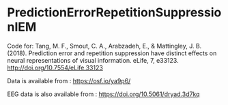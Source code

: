 # PredictionErrorRepetitionSuppressionIEM

Code for: Tang, M. F., Smout, C. A., Arabzadeh, E., &amp; Mattingley, J. B. (2018). Prediction error and repetition suppression have distinct effects on neural representations of visual information. eLife, 7, e33123. http://doi.org/10.7554/eLife.33123

Data is available from : https://osf.io/ya9p6/

EEG data is also available from : https://doi.org/10.5061/dryad.3d7kq
